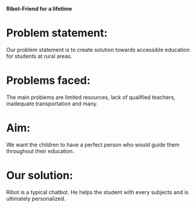 **Ribot-Friend for a lifetime**

# Problem statement:
Our problem statement is to create solution  towards accessible education for students at rural areas.

# Problems faced:
The main problems are limited resources, lack of qualified teachers, inadequate transportation and many.

# Aim:
We want the children to have a perfect person who would guide them throughout their education. 

# Our solution:
Ribot is a typical chatbot. He helps the student with every subjects and is ultimately personalized.

